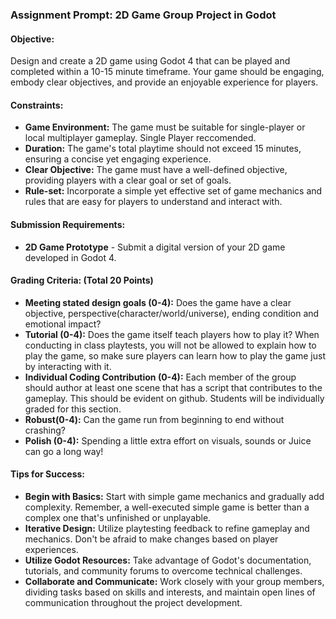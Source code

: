 
### Assignment Prompt: 2D Game Group Project in Godot

#### Objective:
Design and create a 2D game using Godot 4 that can be played and completed within a 10-15 minute timeframe. Your game should be engaging, embody clear objectives, and provide an enjoyable experience for players.

#### Constraints:
- **Game Environment:** The game must be suitable for single-player or local multiplayer gameplay. Single Player reccomended.
- **Duration:** The game's total playtime should not exceed 15 minutes, ensuring a concise yet engaging experience.
- **Clear Objective:** The game must have a well-defined objective, providing players with a clear goal or set of goals.
- **Rule-set:** Incorporate a simple yet effective set of game mechanics and rules that are easy for players to understand and interact with.

#### Submission Requirements:
- **2D Game Prototype** - Submit a digital version of your 2D game developed in Godot 4.

#### Grading Criteria: (Total 20 Points)
- **Meeting stated design goals (0-4):** Does the game have a clear objective, perspective(character/world/universe), ending condition and emotional impact?
- **Tutorial (0-4):** Does the game itself teach players how to play it? When conducting in class playtests, you will not be allowed to explain how to play the game, so make sure players can learn how to play the game just by interacting with it.
- **Individual Coding Contribution (0-4):** Each member of the group should author at least one scene that has a script that contributes to the gameplay. This should be evident on github. Students will be individually graded for this section.
- **Robust(0-4):** Can the game run from beginning to end without crashing?
- **Polish (0-4):** Spending a little extra effort on visuals, sounds or Juice can go a long way!

#### Tips for Success:
- **Begin with Basics:** Start with simple game mechanics and gradually add complexity. Remember, a well-executed simple game is better than a complex one that's unfinished or unplayable.
- **Iterative Design:** Utilize playtesting feedback to refine gameplay and mechanics. Don't be afraid to make changes based on player experiences.
- **Utilize Godot Resources:** Take advantage of Godot's documentation, tutorials, and community forums to overcome technical challenges.
- **Collaborate and Communicate:** Work closely with your group members, dividing tasks based on skills and interests, and maintain open lines of communication throughout the project development.
